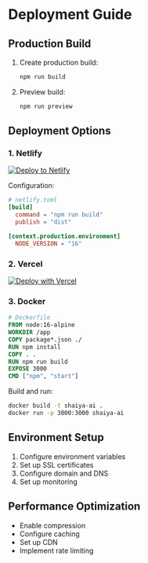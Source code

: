 # Deployment Guide

## Production Build

1. Create production build:
   ```bash
   npm run build
   ```

2. Preview build:
   ```bash
   npm run preview
   ```

## Deployment Options

### 1. Netlify

[![Deploy to Netlify](https://www.netlify.com/img/deploy/button.svg)](https://app.netlify.com/start/deploy?repository=https://github.com/yourusername/shaiya-ai)

Configuration:
```toml
# netlify.toml
[build]
  command = "npm run build"
  publish = "dist"

[context.production.environment]
  NODE_VERSION = "16"
```

### 2. Vercel

[![Deploy with Vercel](https://vercel.com/button)](https://vercel.com/new/clone?repository-url=https://github.com/yourusername/shaiya-ai)

### 3. Docker

```dockerfile
# Dockerfile
FROM node:16-alpine
WORKDIR /app
COPY package*.json ./
RUN npm install
COPY . .
RUN npm run build
EXPOSE 3000
CMD ["npm", "start"]
```

Build and run:
```bash
docker build -t shaiya-ai .
docker run -p 3000:3000 shaiya-ai
```

## Environment Setup

1. Configure environment variables
2. Set up SSL certificates
3. Configure domain and DNS
4. Set up monitoring

## Performance Optimization

- Enable compression
- Configure caching
- Set up CDN
- Implement rate limiting